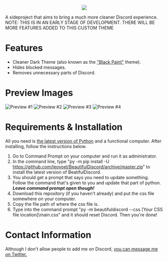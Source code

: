 <p align="center"><img src="https://i.imgur.com/HFsmIsI.png"></img></p>
A sideproject that aims to bring a much more cleaner Discord experience. 
NOTE: THIS IS IN AN EARLY STAGE OF DEVELOPMENT. THERE WILL BE MORE FEATURES ADDED TO THIS CUSTOM THEME

# Features
- Cleaner Dark Theme (also known as the ["Black Paint"](https://www.youtube.com/watch?v=RXM65yCN7Qg) theme).
- Hides blocked messages.
- Removes unnecessary parts of Discord.

# Preview Images
![Preview #1](https://cdn.discordapp.com/attachments/482971591001767936/488099250832670730/unknown.png)
![Preview #2](https://cdn.discordapp.com/attachments/482971591001767936/488099464465219595/Screenshot_256.png)
![Preview #3](https://cdn.discordapp.com/attachments/482971591001767936/488099458865692673/Screenshot_257.png)
![Preview #4](https://cdn.discordapp.com/attachments/482971591001767936/488099792480894977/unknown.png)

# Requirements & Installation
All you need is [the latest version of Python](https://www.python.org/downloads/release/python-350/) and a functional computer. After installing, follow the instructions below.
1. Go to Command Prompt on your computer and run it as administrator.
2. In the command line, type "py -m pip install -U https://github.com/leovoel/BeautifulDiscord/archive/master.zip" to install the latest version of BeatifulDiscord.
3. You should get a prompt that says you need to update something. Follow the command that's given to you and update that part of python. ***Leave command prompt open though!***
4. Download this repository (if you haven't already) and put the css file somewhere on your computer.
5. Copy the file path of where the css file is.
6. Type into the command prompt "py -m beautifuldiscord --css [Your CSS file location]\main.css" and it should reset Discord.
Then you're done!

# Contact Information
Although I don't allow people to add me on Discord, [you can message me on Twitter.](https://twitter.com/_notanalt_)
